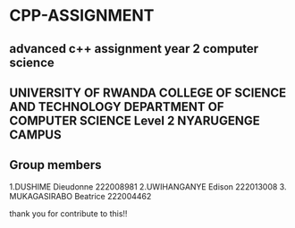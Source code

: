# CPP-ASSIGNMENT
advanced c++ assignment year 2 computer science
-----------------------------------------------
UNIVERSITY OF RWANDA 
COLLEGE OF SCIENCE AND TECHNOLOGY
DEPARTMENT OF COMPUTER SCIENCE
Level 2 NYARUGENGE CAMPUS
----------------------

Group members
-------------
1.DUSHIME Dieudonne 222008981
2.UWIHANGANYE Edison 222013008
3. MUKAGASIRABO Beatrice 222004462

thank you for contribute to this!!
